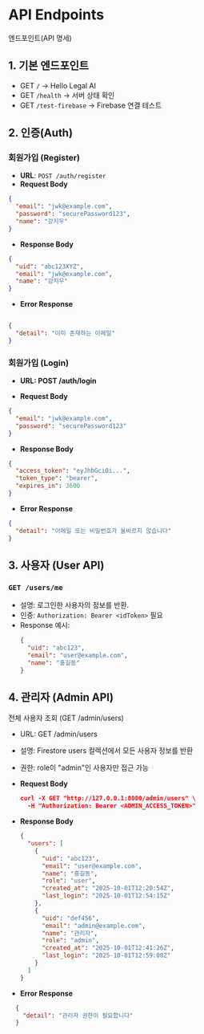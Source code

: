 
# API Endpoints
엔드포인트(API 명세)
## 1. 기본 엔드포인트
- GET `/` → Hello Legal AI
- GET `/health` → 서버 상태 확인
- GET `/test-firebase` → Firebase 연결 테스트

## 2. 인증(Auth)
### 회원가입 (Register)
- **URL**: `POST /auth/register`
- **Request Body**
```json
{
  "email": "jwk@example.com",
  "password": "securePassword123",
  "name": "강지우"
}
```    

- **Response Body** 
```json
{
  "uid": "abc123XYZ",
  "email": "jwk@example.com",
  "name": "강지우"
}
```
- **Error Response** 
```json

{
  "detail": "이미 존재하는 이메일"
}
```
### 회원가입 (Login)
- **URL: POST /auth/login**

- **Request Body**
```json
{
  "email": "jwk@example.com",
  "password": "securePassword123"
}
```

- **Response Body** 
```json
{
  "access_token": "eyJhbGciOi...",
  "token_type": "bearer",
  "expires_in": 3600
}

```
- **Error Response** 
```json
{
  "detail": "이메일 또는 비밀번호가 올바르지 않습니다"
}
```

## 3. 사용자 (User API)
### `GET /users/me`
- 설명: 로그인한 사용자의 정보를 반환.
- 인증: `Authorization: Bearer <idToken>` 필요
- Response 예시:
  ```json
  {
    "uid": "abc123",
    "email": "user@example.com",
    "name": "홍길동"
  }
  ```

## 4. 관리자 (Admin API)
전체 사용자 조회 (GET /admin/users)

- URL: GET /admin/users
- 설명: Firestore users 컬렉션에서 모든 사용자 정보를 반환
- 권한: role이 "admin"인 사용자만 접근 가능

- **Request Body**
  ```json
  curl -X GET "http://127.0.0.1:8000/admin/users" \
    -H "Authorization: Bearer <ADMIN_ACCESS_TOKEN>"
  ```
- **Response Body**
  ```json
  {
    "users": [
      {
        "uid": "abc123",
        "email": "user@example.com",
        "name": "홍길동",
        "role": "user",
        "created_at": "2025-10-01T12:20:54Z",
        "last_login": "2025-10-01T12:54:15Z"
      },
      {
        "uid": "def456",
        "email": "admin@example.com",
        "name": "관리자",
        "role": "admin",
        "created_at": "2025-10-01T12:41:26Z",
        "last_login": "2025-10-01T12:59:00Z"
      }
    ]
  }
  ```
- **Error Response** 
```json
  {
    "detail": "관리자 권한이 필요합니다"
  }
```

